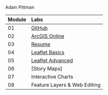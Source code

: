 Adam Pittman

| Module | Labs |
|:-------|:---------|
| 01 | [GitHub](https://github.com/admptmn/GEOG-678)
| 02 | [ArcGIS Online](https://madmapper.maps.arcgis.com/apps/webappviewer/index.html?id=738c734afdae46a59961002823b66e06) |
| 03 | [Resume](https://github.com/admptmn/GEOG-678/blob/master/Lab%203/index.html) |
| 04 | [Leaflet Basics](https://github.com/admptmn/GEOG-678/blob/master/Lab%204/index.html) |
| 05 | [Leaflet Advanced](https://github.com/admptmn/GEOG-678/blob/master/Lab%205/index.html) |
| 06 | [Story Maps] |(https://storymaps-nextgen.arcgis.com/beta/stories/7c59cea31e284dc893c4fd165abf2729)
| 07 | Interactive Charts |
| 08 | Feature Layers & Web Editing |
